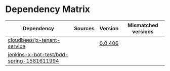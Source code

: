 # Dependency Matrix

Dependency | Sources | Version | Mismatched versions
---------- | ------- | ------- | -------------------
[cloudbees/jx-tenant-service](https://github.com/cloudbees/jx-tenant-service) |  | [0.0.406](https://github.com/cloudbees/jx-tenant-service/releases/tag/v0.0.406) | 
[jenkins-x-bot-test/bdd-spring-1581611994](https://github.com/jenkins-x-bot-test/bdd-spring-1581611994.git) |  | []() | 
